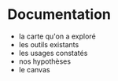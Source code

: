 # Documentation

- la carte qu'on a exploré
- les outils existants
- les usages constatés
- nos hypothèses
- le canvas
